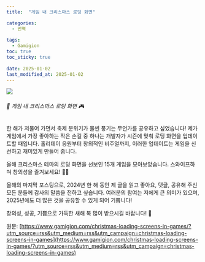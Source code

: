 ```yaml
---
title:  "게임 내 크리스마스 로딩 화면"

categories:
  - 번역
  
tags:
  - Gamigion
toc: true
toc_sticky: true
 
date: 2025-01-02
last_modified_at: 2025-01-02
---
```

![](https://www.gamigion.com/wp-content/uploads/2025/01/Christmas-Loading-Screens-in-Games.jpg)

###### 🎄 게임 내 크리스마스 로딩 화면 🎮

한 해가 저물어 가면서 축제 분위기가 물씬 풍기는 무언가를 공유하고 싶었습니다! 제가 게임에서 가장 좋아하는 작은 손길 중 하나는 개발자가 시즌에 맞춰 로딩 화면을 업데이트할 때입니다. 홀리데이 응원부터 창의적인 비주얼까지, 이러한 업데이트는 게임을 신선하고 재미있게 만들어 줍니다.  
  
올해 크리스마스 테마의 로딩 화면을 선보인 15개 게임을 모아보았습니다. 스와이프하며 창의성을 즐겨보세요! 🎅✨  
  
올해의 마지막 포스팅으로, 2024년 한 해 동안 제 글을 읽고 좋아요, 댓글, 공유해 주신 모든 분들께 감사의 말씀을 전하고 싶습니다. 여러분의 참여는 저에게 큰 의미가 있으며, 2025년에도 더 많은 것을 공유할 수 있게 되어 기쁩니다!  
  
창의성, 성공, 기쁨으로 가득한 새해 복 많이 받으시길 바랍니다! 🥂

원문: [https://www.gamigion.com/christmas-loading-screens-in-games/?utm_source=rss&utm_medium=rss&utm_campaign=christmas-loading-screens-in-games](https://www.gamigion.com/christmas-loading-screens-in-games/?utm_source=rss&utm_medium=rss&utm_campaign=christmas-loading-screens-in-games)